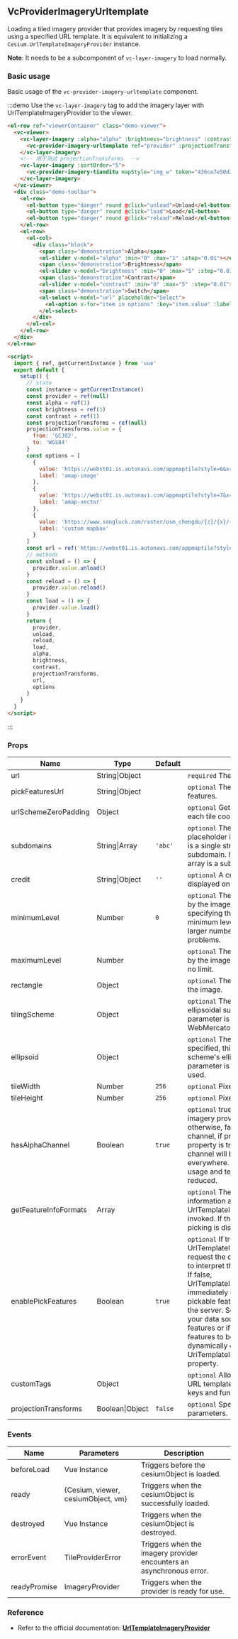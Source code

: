 ## VcProviderImageryUrltemplate

Loading a tiled imagery provider that provides imagery by requesting tiles using a specified URL template. It is equivalent to initializing a `Cesium.UrlTemplateImageryProvider` instance.

**Note**: It needs to be a subcomponent of `vc-layer-imagery` to load normally.

### Basic usage

Basic usage of the `vc-provider-imagery-urltemplate` component.

:::demo Use the `vc-layer-imagery` tag to add the imagery layer with UrlTemplateImageryProvider to the viewer.

```html
<el-row ref="viewerContainer" class="demo-viewer">
  <vc-viewer>
    <vc-layer-imagery :alpha="alpha" :brightness="brightness" :contrast="contrast" :sortOrder="10">
      <vc-provider-imagery-urltemplate ref="provider" :projectionTransforms="projectionTransforms" :url="url"></vc-provider-imagery-urltemplate>
    </vc-layer-imagery>
    <!-- 用于测试 projectionTransforms  -->
    <vc-layer-imagery :sortOrder="5">
      <vc-provider-imagery-tianditu mapStyle="img_w" token="436ce7e50d27eede2f2929307e6b33c0"></vc-provider-imagery-tianditu>
    </vc-layer-imagery>
  </vc-viewer>
  <div class="demo-toolbar">
    <el-row>
      <el-button type="danger" round @click="unload">Unload</el-button>
      <el-button type="danger" round @click="load">Load</el-button>
      <el-button type="danger" round @click="reload">Reload</el-button>
    </el-row>
    <el-row>
      <el-col>
        <div class="block">
          <span class="demonstration">Alpha</span>
          <el-slider v-model="alpha" :min="0" :max="1" :step="0.01"></el-slider>
          <span class="demonstration">Brightness</span>
          <el-slider v-model="brightness" :min="0" :max="5" :step="0.01"></el-slider>
          <span class="demonstration">Contrast</span>
          <el-slider v-model="contrast" :min="0" :max="5" :step="0.01"></el-slider>
          <span class="demonstration">Switch</span>
          <el-select v-model="url" placeholder="Select">
            <el-option v-for="item in options" :key="item.value" :label="item.label" :value="item.value"> </el-option>
          </el-select>
        </div>
      </el-col>
    </el-row>
  </div>
</el-row>

<script>
  import { ref, getCurrentInstance } from 'vue'
  export default {
    setup() {
      // state
      const instance = getCurrentInstance()
      const provider = ref(null)
      const alpha = ref(1)
      const brightness = ref(1)
      const contrast = ref(1)
      const projectionTransforms = ref(null)
      projectionTransforms.value = {
        from: 'GCJ02',
        to: 'WGS84'
      }
      const options = [
        {
          value: 'https://webst01.is.autonavi.com/appmaptile?style=6&x={x}&y={y}&z={z}',
          label: 'amap-image'
        },
        {
          value: 'https://webst01.is.autonavi.com/appmaptile?style=7&x={x}&y={y}&z={z}',
          label: 'amap-vector'
        },
        {
          value: 'https://www.songluck.com/raster/osm_chengdu/{z}/{x}/{y}.png',
          label: 'custom mapbox'
        }
      ]
      const url = ref('https://webst01.is.autonavi.com/appmaptile?style=7&x={x}&y={y}&z={z}')
      // methods
      const unload = () => {
        provider.value.unload()
      }
      const reload = () => {
        provider.value.reload()
      }
      const load = () => {
        provider.value.load()
      }
      return {
        provider,
        unload,
        reload,
        load,
        alpha,
        brightness,
        contrast,
        projectionTransforms,
        url,
        options
      }
    }
  }
</script>
```

:::

### Props

<!-- prettier-ignore -->
| Name | Type | Default | Description |
| ---- | ---- | ------- | ----------- |
|url|String\|Object||`required` The URL template to use to request tiles.|
|pickFeaturesUrl|String\|Object||`optional` The URL template to use to pick features. |
|urlSchemeZeroPadding|Object||`optional` Gets the URL scheme zero padding for each tile coordinate.|
|subdomains|String\|Array|`'abc'`|`optional` The subdomains to use for the {s} placeholder in the URL template. If this parameter is a single string, each character in the string is a subdomain. If it is an array, each element in the array is a subdomain.|
|credit|String\|Object|`''`|`optional` A credit for the data source, which is displayed on the canvas.|
|minimumLevel|Number|`0`|`optional` The minimum level-of-detail supported by the imagery provider. Take care when specifying this that the number of tiles at the minimum level is small, such as four or less. A larger number is likely to result in rendering problems.|
|maximumLevel|Number||`optional` The maximum level-of-detail supported by the imagery provider, or undefined if there is no limit.|
|rectangle|Object||`optional` The rectangle, in radians, covered by the image. |
|tilingScheme|Object||`optional` The tiling scheme specifying how the ellipsoidal surface is broken into tiles. If this parameter is not provided, a WebMercatorTilingScheme is used.|
|ellipsoid|Object||`optional` The ellipsoid. If the tilingScheme is specified, this parameter is ignored and the tiling scheme's ellipsoid is used instead. If neither parameter is specified, the WGS84 ellipsoid is used.|
|tileWidth|Number|`256`|`optional` Pixel width of image tiles.|
|tileHeight|Number|`256`|`optional` Pixel height of image tiles.|
|hasAlphaChannel|Boolean|`true`|`optional` true if the images provided by this imagery provider include an alpha channel; otherwise, false. If this property is false, an alpha channel, if present, will be ignored. If this property is true, any images without an alpha channel will be treated as if their alpha is 1.0 everywhere. When this property is false, memory usage and texture upload time are potentially reduced.|
|getFeatureInfoFormats|Array||`optional` The formats in which to get feature information at a specific location when UrlTemplateImageryProvider#pickFeatures is invoked. If this parameter is not specified, feature picking is disabled.|
|enablePickFeatures|Boolean|`true`|`optional` If true, UrlTemplateImageryProvider#pickFeatures will request the options.pickFeaturesUrl and attempt to interpret the features included in the response. If false, UrlTemplateImageryProvider#pickFeatures will immediately return undefined (indicating no pickable features) without communicating with the server. Set this property to false if you know your data source does not support picking features or if you don't want this provider's features to be pickable. Note that this can be dynamically overridden by modifying the UriTemplateImageryProvider#enablePickFeatures property.|
|customTags|Object||`optional` Allow to replace custom keywords in the URL template. The object must have strings as keys and functions as values.|
| projectionTransforms | Boolean\|Object | `false` | `optional` Specify the projection transformation parameters. |

### Events

| Name         | Parameters                         | Description                                                          |
| ------------ | ---------------------------------- | -------------------------------------------------------------------- |
| beforeLoad   | Vue Instance                       | Triggers before the cesiumObject is loaded.                          |
| ready        | {Cesium, viewer, cesiumObject, vm} | Triggers when the cesiumObject is successfully loaded.               |
| destroyed    | Vue Instance                       | Triggers when the cesiumObject is destroyed.                         |
| errorEvent   | TileProviderError                  | Triggers when the imagery provider encounters an asynchronous error. |
| readyPromise | ImageryProvider                    | Triggers when the provider is ready for use.                         |

### Reference

- Refer to the official documentation: **[UrlTemplateImageryProvider](https://cesium.com/docs/cesiumjs-ref-doc/UrlTemplateImageryProvider.html)**
